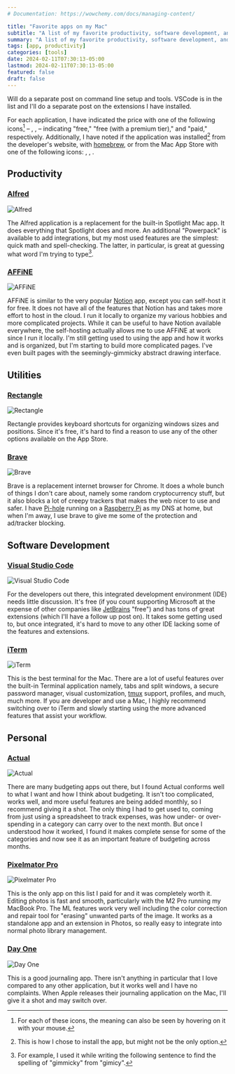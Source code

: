 ```yaml
---
# Documentation: https://wowchemy.com/docs/managing-content/

title: "Favorite apps on my Mac"
subtitle: "A list of my favorite productivity, software development, and personal applications on my MacBook."
summary: "A list of my favorite productivity, software development, and personal applications on my MacBook."
tags: [app, productivity]
categories: [tools]
date: 2024-02-11T07:30:13-05:00
lastmod: 2024-02-11T07:30:13-05:00
featured: false
draft: false
---
```


Will do a separate post on command line setup and tools.
VSCode is in the list and I'll do a separate post on the extensions I have installed.

For each application, I have indicated the price with one of the following icons[^2] – <i class="fa-solid fa-hand-holding-heart" title="Free"></i>, <i class="fa-solid fa-hand-holding-dollar" title="Free (with an optional Premium tier)"></i>, <i class="fa-solid fa-dollar-sign" title="Paid"></i> – indicating "free," "free (with a premium tier)," and "paid," respectively.
Additionally, I have noted if the application was installed[^1] from the developer's website, with [homebrew](https://brew.sh), or from the Mac App Store with one of the following icons: <i class="fa-solid fa-globe" title="Installed from developer's website"></i>, <i class="fa-solid fa-beer-mug-empty" title="Installed with Homebrew"></i>, <i class="fa-brands fa-apple" title="Installed from the Mac App Store"></i>.

[^1]: This is how I chose to install the app, but might not be the only option.
[^2]: For each of these icons, the meaning can also be seen by hovering on it with your mouse.

<!-- 
Price: 305C7D
Download: 305C7D

<i class="fa-solid fa-hand-holding-heart" title="Free" style="color:#305C7D"></i>
<i class="fa-solid fa-hand-holding-dollar" title="Free (with an optional Premium tier)" style="color:#305C7D"></i>
<i class="fa-solid fa-dollar-sign" title="Paid" style="color:#305C7D"></i>

<i class="fa-solid fa-globe" title="Installed from developer's website" style="color:#305C7D"></i>
<i class="fa-solid fa-beer-mug-empty" title="Installed with Homebrew" style="color:#305C7D"></i>
<i class="fa-brands fa-apple" title="Installed from the Mac App Store" style="color:#305C7D"></i> 
-->

## Productivity

### [Alfred](https://www.alfredapp.com)

<i class="fa-solid fa-hand-holding-dollar" title="Free (with an optional Premium tier)" style="color:#305C7D"></i>
<i class="fa-solid fa-globe" title="Installed from developer's website" style="color:#305C7D"></i>

<img src="./images/alfred.png" title="Example image of Alfred search bar." alt="Alfred"></img>

The Alfred application is a replacement for the built-in Spotlight Mac app.
It does everything that Spotlight does and more.
An additional "Powerpack" is available to add integrations, but my most used features are the simplest: quick math and spell-checking.
The latter, in particular, is great at guessing what word I'm trying to type[^3].

[^3]: For example, I used it while writing the following sentence to find the spelling of "gimmicky" from "gimicy".

### [AFFiNE](https://affine.pro)

<i class="fa-solid fa-hand-holding-dollar" title="Free (with an optional Premium tier)" style="color:#305C7D"></i>
<i class="fa-solid fa-beer-mug-empty" title="Installed with Homebrew" style="color:#305C7D"></i>

<img src="./images/affine.webp" title="Example image of AFFiNE." alt="AFFiNE"></img>

AFFiNE is similar to the very popular [Notion](https://www.notion.so) app, except you can self-host it for free.
It does not have all of the features that Notion has and takes more effort to host in the cloud.
I run it locally to organize my various hobbies and more complicated projects.
While it can be useful to have Notion available everywhere, the self-hosting actually allows me to use AFFiNE at work since I run it locally.
I'm still getting used to using the app and how it works and is organized, but I'm starting to build more complicated pages.
I've even built pages with the seemingly-gimmicky abstract drawing interface.

## Utilities

### [Rectangle](https://rectangleapp.com)

<i class="fa-solid fa-hand-holding-heart" title="Free" style="color:#305C7D"></i>
<i class="fa-solid fa-beer-mug-empty" title="Installed with Homebrew" style="color:#305C7D"></i>

<img src="./images/rectangle.png" title="Example image of Rectangle settings pane." alt="Rectangle"></img>

Rectangle provides keyboard shortcuts for organizing windows sizes and positions.
Since it's free, it's hard to find a reason to use any of the other options available on the App Store.

### [Brave](https://brave.com)

<i class="fa-solid fa-hand-holding-heart" title="Free" style="color:#305C7D"></i>
<i class="fa-solid fa-beer-mug-empty" title="Installed with Homebrew" style="color:#305C7D"></i>

<img src="./images/brave.webp" title="Example image of Brave." alt="Brave"></img>

Brave is a replacement internet browser for Chrome.
It does a whole bunch of things I don't care about, namely some random cryptocurrency stuff, but it also blocks a lot of creepy trackers that makes the web nicer to use and safer.
I have [Pi-hole](https://pi-hole.net) running on a [Raspberry Pi](https://www.raspberrypi.com) as my DNS at home, but when I'm away, I use brave to give me some of the protection and ad/tracker blocking.

## Software Development

### [Visual Studio Code](https://code.visualstudio.com)

<i class="fa-solid fa-hand-holding-heart" title="Free" style="color:#305C7D"></i>
<i class="fa-solid fa-globe" title="Installed from developer's website" style="color:#305C7D"></i>

<img src="./images/vscode.png" title="Example image of Visual Studio Code (as I write this post)." alt="Visual Studio Code"></img>

For the developers out there, this integrated development environment (IDE) needs little discussion.
It's free (if you count supporting Microsoft at the expense of other companies like [JetBrains](https://www.jetbrains.com) "free") and has tons of great extensions (which I'll have a follow up post on).
It takes some getting used to, but once integrated, it's hard to move to any other IDE lacking some of the features and extensions.

### [iTerm](https://iterm2.com)

<i class="fa-solid fa-hand-holding-heart" title="Free" style="color:#305C7D"></i>
<i class="fa-solid fa-globe" title="Installed from developer's website" style="color:#305C7D"></i>

<img src="./images/iterm2.png" title="Example image of iTerm." alt="iTerm"></img>

This is the best terminal for the Mac.
There are a lot of useful features over the built-in Terminal application namely, tabs and split windows, a secure password manager, visual customization, [tmux](https://github.com/tmux/tmux/wiki) support, profiles, and much, much more.
If you are developer and use a Mac, I highly recommend switching over to iTerm and slowly starting using the more advanced features that assist your workflow.

## Personal

### [Actual](https://actualbudget.com)

<i class="fa-solid fa-hand-holding-dollar" title="Free (with an optional Premium tier)" style="color:#305C7D"></i>
<i class="fa-solid fa-globe" title="Installed from developer's website" style="color:#305C7D"></i>

<img src="./images/actual.png" title="Example image of Actual." alt="Actual"></img>

There are many budgeting apps out there, but I found Actual conforms well to what I want and how I think about budgeting.
It isn't too complicated, works well, and more useful features are being added monthly, so I recommend giving it a shot.
The only thing I had to get used to, coming from just using a spreadsheet to track expenses, was how under- or over-spending in a category can carry over to the next month.
But once I understood how it worked, I found it makes complete sense for some of the categories and now see it as an important feature of budgeting across months.

### [Pixelmator Pro](https://www.pixelmator.com/pro/)

<i class="fa-solid fa-dollar-sign" title="Paid" style="color:#305C7D"></i>
<i class="fa-brands fa-apple" title="Installed from the Mac App Store" style="color:#305C7D"></i>

<img src="./images/pixelmatorpro.webp" title="Example image of Pixelmater Pro." alt="Pixelmater Pro"></img>

This is the only app on this list I paid for and it was completely worth it.
Editing photos is fast and smooth, particularly with the M2 Pro running my MacBook Pro.
The ML features work very well including the color correction and repair tool for "erasing" unwanted parts of the image.
It works as a standalone app and an extension in Photos, so really easy to integrate into normal photo library management.

### [Day One](https://dayoneapp.com)

<i class="fa-solid fa-hand-holding-dollar" title="Free (with an optional Premium tier)" style="color:#305C7D"></i>
<i class="fa-brands fa-apple" title="Installed from the Mac App Store" style="color:#305C7D"></i>

<img src="./images/dayone.jpg" title="Example image of Day One." alt="Day One"></img>

This is a good journaling app.
There isn't anything in particular that I love compared to any other application, but it works well and I have no complaints.
When Apple releases their journaling application on the Mac, I'll give it a shot and may switch over.
